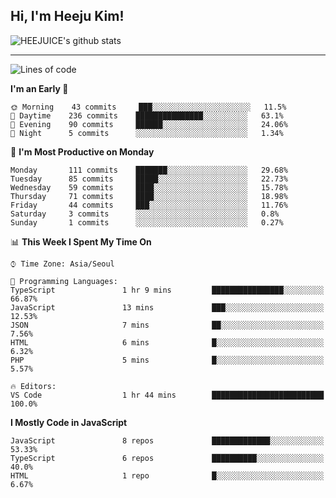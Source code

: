 ## Hi, I'm Heeju Kim!

![HEEJUICE's github stats](https://github-readme-stats.vercel.app/api?username=HEEJUICE&show_icons=true)

---
<!--START_SECTION:waka-->
![Lines of code](https://img.shields.io/badge/From%20Hello%20World%20I%27ve%20Written-8.2%20million%20lines%20of%20code-blue)

**I'm an Early 🐤** 

```text
🌞 Morning    43 commits     ███░░░░░░░░░░░░░░░░░░░░░░   11.5% 
🌆 Daytime    236 commits    ███████████████░░░░░░░░░░   63.1% 
🌃 Evening    90 commits     ██████░░░░░░░░░░░░░░░░░░░   24.06% 
🌙 Night      5 commits      ░░░░░░░░░░░░░░░░░░░░░░░░░   1.34%

```
📅 **I'm Most Productive on Monday** 

```text
Monday       111 commits    ███████░░░░░░░░░░░░░░░░░░   29.68% 
Tuesday      85 commits     █████░░░░░░░░░░░░░░░░░░░░   22.73% 
Wednesday    59 commits     ████░░░░░░░░░░░░░░░░░░░░░   15.78% 
Thursday     71 commits     ████░░░░░░░░░░░░░░░░░░░░░   18.98% 
Friday       44 commits     ███░░░░░░░░░░░░░░░░░░░░░░   11.76% 
Saturday     3 commits      ░░░░░░░░░░░░░░░░░░░░░░░░░   0.8% 
Sunday       1 commits      ░░░░░░░░░░░░░░░░░░░░░░░░░   0.27%

```


📊 **This Week I Spent My Time On** 

```text
⌚︎ Time Zone: Asia/Seoul

💬 Programming Languages: 
TypeScript               1 hr 9 mins         ████████████████░░░░░░░░░   66.87% 
JavaScript               13 mins             ███░░░░░░░░░░░░░░░░░░░░░░   12.53% 
JSON                     7 mins              ██░░░░░░░░░░░░░░░░░░░░░░░   7.56% 
HTML                     6 mins              █░░░░░░░░░░░░░░░░░░░░░░░░   6.32% 
PHP                      5 mins              █░░░░░░░░░░░░░░░░░░░░░░░░   5.57%

🔥 Editors: 
VS Code                  1 hr 44 mins        █████████████████████████   100.0%

```

**I Mostly Code in JavaScript** 

```text
JavaScript               8 repos             █████████████░░░░░░░░░░░░   53.33% 
TypeScript               6 repos             ██████████░░░░░░░░░░░░░░░   40.0% 
HTML                     1 repo              █░░░░░░░░░░░░░░░░░░░░░░░░   6.67%

```



<!--END_SECTION:waka-->
